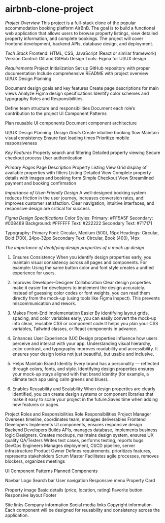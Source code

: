 # airbnb-clone-project

*Project Overview*
This project is a full-stack clone of the popular accommodation booking platform AirBnB. The goal is to build a functional web application that allows users to browse property listings, view detailed property information, and complete bookings. The project will cover frontend development, backend APIs, database design, and deployment.

*Tech Stack*
Frontend: HTML, CSS, JavaScript (React or similar framework)
Version Control: Git and GitHub
Design Tools: Figma for UI/UX design

*Requirements*
Project Initialization
Set up GitHub repository with proper documentation
Include comprehensive README with project overview
UI/UX Design Planning

Document design goals and key features
Create page descriptions for main views
Analyze Figma design specifications
Identify color schemes and typography
Roles and Responsibilities

Define team structure and responsibilities
Document each role’s contribution to the project
UI Component Patterns

Plan reusable UI components
Document component architecture

UI/UX Design Planning.
*Design Goals*
Create intuitive booking flow
Maintain visual consistency
Ensure fast loading times
Prioritize mobile responsiveness

*Key Features*
Property search and filtering
Detailed property viewing
Secure checkout process
User authentication

*Primary Pages*
Page	                  Description
Property Listing View 	Grid display of available properties with filters
Listing Detailed View 	Complete property details with images and booking form
Simple Checkout View	  Streamlined payment and booking confirmation

*Importance of User-Friendly Design*
A well-designed booking system reduces friction in the user journey, increases conversion rates, and improves customer satisfaction. Clear navigation, intuitive interfaces, and responsive design are critical for success

*Figma Design Specifications*
Color Styles:
Primary: #FF5A5F
Secondary: #008489
Background: #FFFFFF
Text: #222222
Secondary Text: #717171

Typography:
Primary Font: Circular, Medium (500), 16px
Headings: Circular, Bold (700), 24px-32px
Secondary Text: Circular, Book (400), 14px

*The importance of  dentifying  design properties of a mock up design*
1. Ensures Consistency
When you identify design properties early, you maintain visual consistency across all pages and components.
 For example: Using the same button color and font style creates a unified experience for users.

2. Improves Developer–Designer Collaboration
Clear design properties make it easier for developers to implement the design accurately.
Instead of guessing color codes or font weights, you can read them directly from the mock-up (using tools like Figma Inspect).
This prevents miscommunication and rework.

 3. Makes Front-End Implementation Easier
By identifying layout grids, spacing, and color variables early, you can easily convert the mock-up into clean, reusable CSS or component code.It helps you plan your CSS variables, Tailwind classes, or React components in advance.

4. Enhances User Experience (UX)
Design properties influence how users perceive and interact with your app. Understanding visual hierarchy, color contrast, and typography improves readability and accessibility.
It ensures your design looks not just beautiful, but usable and inclusive.

5. Helps Maintain Brand Identity
Every brand has a personality — reflected through colors, fonts, and style.
Identifying design properties ensures your mock-up stays aligned with that brand identity (for example, a climate tech app using calm greens and blues).

6. Enables Reusability and Scalability
When design properties are clearly identified, you can create design systems or component libraries that make it easy to scale your project in the future.Saves time when adding new features or pages.

Project Roles and Responsibilities
Role	                 Responsibilities
Project Manager	     Oversees timeline, coordinates team, manages deliverables
Frontend Developers 	Implements UI components, ensures responsive design
Backend Developers	  Builds APIs, manages database, implements business logic
Designers.          	Creates mockups, maintains design system, ensures UX quality
QA/Testers	          Writes test cases, performs testing, reports bugs
DevOps Engineers	    Manages deployment, CI/CD pipeline, server infrastructure
Product Owner	       Defines requirements, prioritizes features, represents stakeholders
Scrum Master	        Facilitates agile processes, removes blockers, organizes meetings


UI Component Patterns
Planned Components

Navbar
Logo
Search bar
User navigation
Responsive menu
Property Card

Property image
Basic details (price, location, rating)
Favorite button
Responsive layout
Footer

Site links
Company information
Social media links
Copyright information
Each component will be designed for reusability and consistency across the application.
